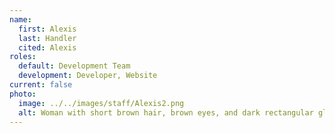 ```yaml
---
name:
  first: Alexis
  last: Handler
  cited: Alexis
roles:
  default: Development Team
  development: Developer, Website
current: false
photo:
  image: ../../images/staff/Alexis2.png
  alt: Woman with short brown hair, brown eyes, and dark rectangular glasses.
---
```

